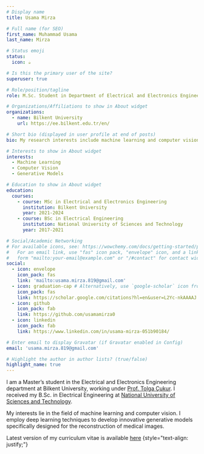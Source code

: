 ```yaml
---
# Display name
title: Usama Mirza

# Full name (for SEO)
first_name: Muhammad Usama
last_name: Mirza

# Status emoji
status:
  icon: ☕️

# Is this the primary user of the site?
superuser: true

# Role/position/tagline
role: M.Sc. Student in Department of Electrical and Electronics Engineering

# Organizations/Affiliations to show in About widget
organizations:
  - name: Bilkent University
    url: https://ee.bilkent.edu.tr/en/

# Short bio (displayed in user profile at end of posts)
bio: My research interests include machine learning and computer vision.

# Interests to show in About widget
interests:
  - Machine Learning
  - Computer Vision
  - Generative Models

# Education to show in About widget
education:
  courses:
    - course: MSc in Electrical and Electronics Engineering
      institution: Bilkent University
      year: 2021-2024
    - course: BSc in Electrical Engineering
      institution: National University of Sciences and Technology
      year: 2017-2021

# Social/Academic Networking
# For available icons, see: https://wowchemy.com/docs/getting-started/page-builder/#icons
#   For an email link, use "fas" icon pack, "envelope" icon, and a link in the
#   form "mailto:your-email@example.com" or "/#contact" for contact widget.
social:
  - icon: envelope
    icon_pack: fas
    link: 'mailto:usama.mirza.819@gmail.com'
  - icon: graduation-cap # Alternatively, use `google-scholar` icon from `ai` icon pack
    icon_pack: fas
    link: https://scholar.google.com/citations?hl=en&user=L2Yc-nkAAAAJ
  - icon: github
    icon_pack: fab
    link: https://github.com/usamamirza0
  - icon: linkedin
    icon_pack: fab
    link: https://www.linkedin.com/in/usama-mirza-051b90184/

# Enter email to display Gravatar (if Gravatar enabled in Config)
email: 'usama.mirza.819@gmail.com'

# Highlight the author in author lists? (true/false)
highlight_name: true
---
```


I am a Master’s student in the Electrical and Electronics Engineering department at Bilkent University, working under [Prof. Tolga Çukur](http://kilyos.ee.bilkent.edu.tr/~cukur/). I received my B.Sc. in Electrical Engineering at [National University of Sciences and Technology](https://nust.edu.pk/). 

My interests lie in the field of machine learning and computer vision. I employ deep learning techniques to develop innovative generative models specifically designed for the reconstruction of medical images.

<i class="fas fa-download"></i> Latest version of my curriculum vitae is available <a href="uploads/resume.pdf" target="_blank">here</a>
{style="text-align: justify;"}
